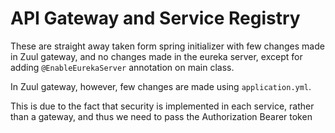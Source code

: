 # API Gateway and Service Registry

These are straight away taken form spring initializer with few changes made in Zuul gateway, and no changes made in the eureka server, except for adding `@EnableEurekaServer` annotation on main class.

In Zuul gateway, however, few changes are made using `application.yml`. 

This is due to the fact that security is implemented in each service, rather than a gateway, and thus we need to pass the Authorization Bearer token